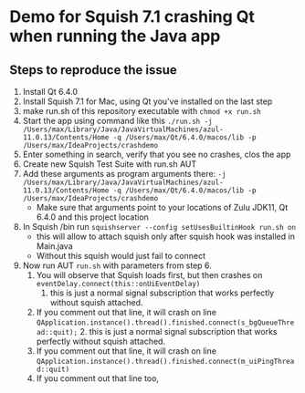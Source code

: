 # Demo for Squish 7.1 crashing Qt when running  the Java app

## Steps to reproduce the issue

1. Install Qt 6.4.0 
2. Install Squish 7.1 for Mac, using Qt you've installed on the last step
3. make run.sh of this repository executable with `chmod +x run.sh`
4. Start the app using command like this `./run.sh -j /Users/max/Library/Java/JavaVirtualMachines/azul-11.0.13/Contents/Home -q /Users/max/Qt/6.4.0/macos/lib -p /Users/max/IdeaProjects/crashdemo`
5. Enter something in search, verify that you see no crashes, clos the app
6. Create new Squish Test Suite with run.sh AUT
7. Add these arguments as program arguments there: `-j /Users/max/Library/Java/JavaVirtualMachines/azul-11.0.13/Contents/Home -q /Users/max/Qt/6.4.0/macos/lib -p /Users/max/IdeaProjects/crashdemo`
   - Make sure that arguments point to your locations of Zulu JDK11, Qt 6.4.0 and this project location
8. In Squish /bin run `squishserver --config setUsesBuiltinHook run.sh on`
   - this will allow to attach squish only after squish hook was installed in Main.java
   - Without this squish would just fail to connect
9. Now run AUT `run.sh` with parameters from step 6.
   1. You will observe that Squish loads first, but then crashes on `eventDelay.connect(this::onUiEventDelay)`
      1. this is just a normal signal subscription that works perfectly without squish attached.
   2. If you comment out that line, it will crash on line `QApplication.instance().thread().finished.connect(s_bgQueueThread::quit);`
      2. this is just a normal signal subscription that works perfectly without squish attached.
   3. If you comment out that line, it will crash on line `QApplication.instance().thread().finished.connect(m_uiPingThread::quit)`
   4. If you comment out that line too, 
